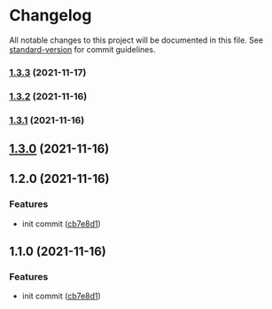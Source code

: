 # Changelog

All notable changes to this project will be documented in this file. See [standard-version](https://github.com/conventional-changelog/standard-version) for commit guidelines.

### [1.3.3](https://github.com/FE92star/test-standard-version/compare/v1.3.2...v1.3.3) (2021-11-17)

### [1.3.2](https://github.com/FE92star/test-standard-version/compare/v1.3.1...v1.3.2) (2021-11-16)

### [1.3.1](https://github.com/FE92star/test-standard-version/compare/v1.3.0...v1.3.1) (2021-11-16)

## [1.3.0](https://github.com/FE92star/test-standard-version/compare/v1.2.0...v1.3.0) (2021-11-16)

## 1.2.0 (2021-11-16)


### Features

* init commit ([cb7e8d1](https://github.com/FE92star/test-standard-version/commit/cb7e8d10b654400049ed0149cd48add2589cb62d))

## 1.1.0 (2021-11-16)


### Features

* init commit ([cb7e8d1](https://github.com/FE92star/test-standard-version/commit/cb7e8d10b654400049ed0149cd48add2589cb62d))
